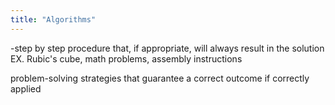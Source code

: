 ```yaml
---
title: "Algorithms"
---
```

-step by step procedure that, if appropriate, will always result in the solution
EX. Rubic's cube, math problems, assembly instructions

problem-solving strategies that guarantee a correct outcome if correctly applied

